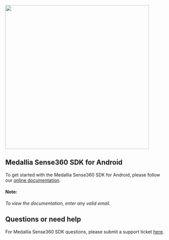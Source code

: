 <img
src="https://user-images.githubusercontent.com/109184597/229904478-59d1d0ea-7079-4ce2-bc1b-40eaf7885759.png"
width="450">

## Medallia Sense360 SDK for Android
To get started with the Medallia Sense360 SDK for Android, please follow
our
[online documentation](http://sense360.com/docs/).

#### Note:
*To view the documentation, enter any valid email.*



## Questions or need help
For Medallia Sense360 SDK questions, please submit a support ticket
[here](https://help.medallia.com/).